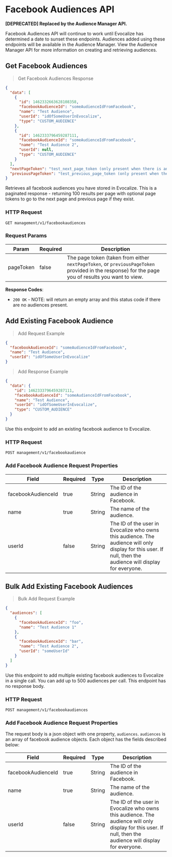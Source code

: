 # Facebook Audiences API

**[DEPRECATED] Replaced by the Audience Manager API.**

Facebook Audiences API will continue to work until Evocalize has determined a date to sunset these endpoints. Audiences
added using these endpoints will be available in the Audience Manager. View the Audience Manager API for more
information on creating and retrieving audiences.

## Get Facebook Audiences

> Get Facebook Audiences Response

```json
{
  "data": [
    {
      "id": 1462332663628108358,
      "facebookAudienceId": "someAudienceIdFromFacebook",
      "name": "Test Audience",
      "userId": "idOfSomeUserInEvocalize",
      "type": "CUSTOM_AUDIENCE"
    },
    {
      "id": 1462333796459287111,
      "facebookAudienceId": "someAudienceIdFromFacebook",
      "name": "Test Audience 2",
      "userId": null,
      "type": "CUSTOM_AUDIENCE"
    }
  ],
  "nextPageToken": "test_next_page_token (only present when there is another page)",
  "previousPageToken": "test_previous_page_token (only present when there is another page)"
}
```

Retrieves all facebook audiences you have stored in Evocalize.
This is a paginated response - returning 100 results per page
with optional page tokens to go to the next page and previous page if they exist.

### HTTP Request

`GET management/v1/facebookaudiences`

### Request Params

| Param     | Required | Description                                                                                                                                       |
| --------- | -------- | ------------------------------------------------------------------------------------------------------------------------------------------------- |
| pageToken | false    | The page token (taken from either `nextPageToken`, or `previousPageToken` provided in the response) for the page you of results you want to view. |

**Response Codes**:

- `200 OK` - NOTE: will return an empty array and this status code if there are no audiences present.

## Add Existing Facebook Audience

> Add Request Example

```json
{
  "facebookAudienceId": "someAudienceIdFromFacebook",
  "name": "Test Audience",
  "userId": "idOfSomeUserInEvocalize"
}
```

> Add Response Example

```json
{
  "data": {
    "id": 1462333796459287111,
    "facebookAudienceId": "someAudienceIdFromFacebook",
    "name": "Test Audience",
    "userId": "idOfSomeUserInEvocalize",
    "type": "CUSTOM_AUDIENCE"
  }
}
```

Use this endpoint to add an existing facebook audience to Evocalize.

### HTTP Request

`POST management/v1/facebookaudience`

### Add Facebook Audience Request Properties

| Field              | Required | Type    | Description                                                             |
| -------------------| -------- | ------- | ----------------------------------------------------------------------- |
| facebookAudienceId | true     | String  | The ID of the audience in Facebook. |
| name               | true     | String  | The name of the audience. |                                                                     |
| userId             | false    | String  | The ID of the user in Evocalize who owns this audience. The audience will only display for this user. If null, then the audience will display for everyone. |                                                                |

## Bulk Add Existing Facebook Audiences

> Bulk Add Request Example

```json
{
  "audiences": [
    {
      "facebookAudienceId": "foo",
      "name": "Test Audience 1"
    },
    {
      "facebookAudienceId": "bar",
      "name": "Test Audience 2",
      "userId": "someUserId"
    }
  ]
}
```

Use this endpoint to add multiple existing facebook audiences to Evocalize
in a single call. You can add up to 500 audiences per call. This
endpoint has no response body.

### HTTP Request

`POST management/v1/facebookaudiences`

### Add Facebook Audience Request Properties

The request body is a json object with one property, `audiences`. `audiences` is an array of facebook
audience objects. Each object has the fields described below:

| Field              | Required | Type    | Description                                                             |
| -------------------| -------- | ------- | ----------------------------------------------------------------------- |
| facebookAudienceId | true     | String  | The ID of the audience in Facebook. |
| name               | true     | String  | The name of the audience. |                                                                     |
| userId             | false    | String  | The ID of the user in Evocalize who owns this audience. The audience will only display for this user. If null, then the audience will display for everyone. |                                                                |

